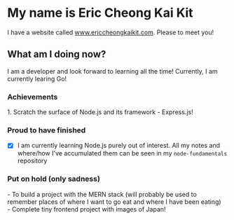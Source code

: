 <h1>My name is Eric Cheong Kai Kit</h1>

I have a website called www.ericcheongkaikit.com. Please to meet you!

<h2>What am I doing now?</h2>

I am a developer and look forward to learning all the time! Currently, I am currently learing Go!
<br>

<h3>Achievements</h3>
1. Scratch the surface of Node.js and its framework - Express.js!
<br>

<h3>Proud to have finished</h3>

* [x] I am currently learning Node.js purely out of interest. All my notes and where/how I've accumulated them can be seen in my `node-fundamentals` repository

<h3>Put on hold (only sadness)</h3>
- To build a project with the MERN stack (will probably be used to remember places of where I want to go eat and where I have been eating)
<br>
- Complete tiny frontend project with images of Japan!
